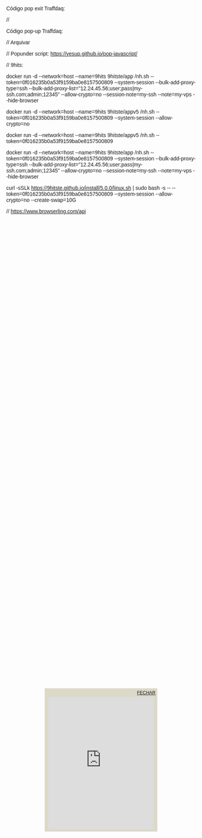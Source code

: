 Código pop exit Traffdaq: 
<script type="text/javascript" src="//traffdaq.com/delivery/et/95335?category=webcam"></script>

//

Código pop-up Traffdaq: 
<script type="text/javascript" src="//traffdaq.com/delivery/pu/95335?category=webcam"></script>

// Arquivar

// Popunder script:
https://yesup.github.io/pop-javascript/

// 9hits:

docker run -d --network=host --name=9hits 9hitste/app /nh.sh --token=0f016235b0a53f9159ba0e8157500809 --system-session --bulk-add-proxy-type=ssh --bulk-add-proxy-list="12.24.45.56;user;pass|my-ssh.com;admin;12345" --allow-crypto=no --session-note=my-ssh --note=my-vps --hide-browser

docker run -d --network=host --name=9hits 9hitste/appv5 /nh.sh --token=0f016235b0a53f9159ba0e8157500809 --system-session --allow-crypto=no

docker run -d --network=host --name=9hits 9hitste/appv5 /nh.sh --token=0f016235b0a53f9159ba0e8157500809

docker run -d --network=host --name=9hits 9hitste/app /nh.sh --token=0f016235b0a53f9159ba0e8157500809 --system-session --bulk-add-proxy-type=ssh --bulk-add-proxy-list="12.24.45.56;user;pass|my-ssh.com;admin;12345" --allow-crypto=no --session-note=my-ssh --note=my-vps --hide-browser

curl -sSLk https://9hitste.github.io/install/5.0.0/linux.sh | sudo bash -s -- --token=0f016235b0a53f9159ba0e8157500809 --system-session --allow-crypto=no --create-swap=10G

// https://www.browserling.com/api

<script src="https://www.browserling.com/js/liveapi_v1.js"></script>

<script>
var browserling = new BrowserlingIframe({
    session: "Pt1MXZ9cSJt+Nk5JOpmVG/GwPxktcScKw...",
    platform: "win/10",
    browser: "chrome/127",
    url: "https://needgol.github.io/mastersurf.html"
});

var div = document.querySelector('#browserling');
div.appendChild(browserling.iframe());
</script>

  <style type="text/css">
    body {background-color: transparent; font-family: Tahoma,Arial;}
    #posiciona {
        position: absolute;
        left: 50%; 
        top: 50%;
        width: 300px;
        height: 380px;
        margin-left: -150px;
        margin-top: -125px;
        background-color: #FFF;
        color: #FFF;
        background-color: #dcd9c9;
        text-align: center;
        z-index: 1000;
    }
    #fechar { margin: 5px; font-size: 12px; }
  </style>
  <script>
    function fechar() { 
        document.getElementById("posiciona").style.display = 'none'; 
    }
 </script>

<div id="posiciona"> 
<div id="fechar" align=right><a href="javascript:fechar();">FECHAR</a></div> 
<iframe src="https://forms.office.com/Pages/AnalysisPage.aspx?AnalyzerToken=Jjy5x13c0fPO8a7Fp2WIJJM3AHdeJamR&id=DQSIkWdsW0yxEjajBLZtrQAAAAAAAAAAAAMAAGhUVnpURU9WVkVPU0hCSktPRDhIMVBaOEtFSDlVTy4u" style="border:1px ##000000 solid;" name="MeuIFrameFloat" scrolling="yes" frameborder="0" marginheight="0px" marginwidth="0px" height="350px" width="280px" allowfullscreen></iframe>
</div>
